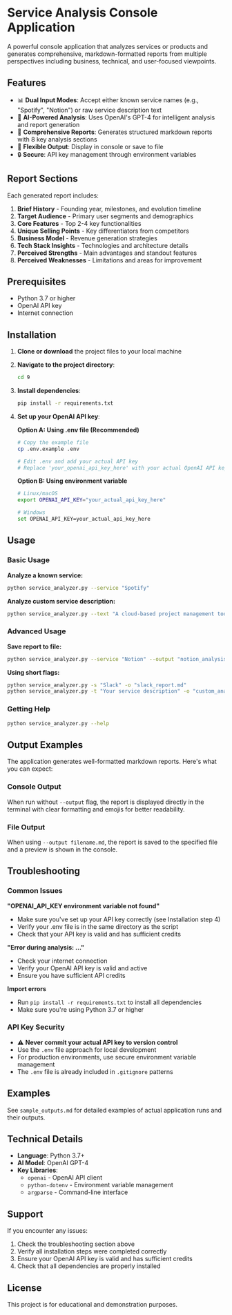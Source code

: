 # Service Analysis Console Application

A powerful console application that analyzes services or products and generates comprehensive, markdown-formatted reports from multiple perspectives including business, technical, and user-focused viewpoints.

## Features

- 📊 **Dual Input Modes**: Accept either known service names (e.g., "Spotify", "Notion") or raw service description text
- 🤖 **AI-Powered Analysis**: Uses OpenAI's GPT-4 for intelligent analysis and report generation
- 📝 **Comprehensive Reports**: Generates structured markdown reports with 8 key analysis sections
- 💾 **Flexible Output**: Display in console or save to file
- 🔒 **Secure**: API key management through environment variables

## Report Sections

Each generated report includes:

1. **Brief History** - Founding year, milestones, and evolution timeline
2. **Target Audience** - Primary user segments and demographics  
3. **Core Features** - Top 2-4 key functionalities
4. **Unique Selling Points** - Key differentiators from competitors
5. **Business Model** - Revenue generation strategies
6. **Tech Stack Insights** - Technologies and architecture details
7. **Perceived Strengths** - Main advantages and standout features
8. **Perceived Weaknesses** - Limitations and areas for improvement

## Prerequisites

- Python 3.7 or higher
- OpenAI API key
- Internet connection

## Installation

1. **Clone or download** the project files to your local machine

2. **Navigate to the project directory**:
   ```bash
   cd 9
   ```

3. **Install dependencies**:
   ```bash
   pip install -r requirements.txt
   ```

4. **Set up your OpenAI API key**:
   
   **Option A: Using .env file (Recommended)**
   ```bash
   # Copy the example file
   cp .env.example .env
   
   # Edit .env and add your actual API key
   # Replace 'your_openai_api_key_here' with your actual OpenAI API key
   ```
   
   **Option B: Using environment variable**
   ```bash
   # Linux/macOS
   export OPENAI_API_KEY="your_actual_api_key_here"
   
   # Windows
   set OPENAI_API_KEY=your_actual_api_key_here
   ```

## Usage

### Basic Usage

**Analyze a known service:**
```bash
python service_analyzer.py --service "Spotify"
```

**Analyze custom service description:**
```bash
python service_analyzer.py --text "A cloud-based project management tool that helps teams organize tasks, track progress, and collaborate effectively using kanban boards and real-time notifications."
```

### Advanced Usage

**Save report to file:**
```bash
python service_analyzer.py --service "Notion" --output "notion_analysis.md"
```

**Using short flags:**
```bash
python service_analyzer.py -s "Slack" -o "slack_report.md"
python service_analyzer.py -t "Your service description" -o "custom_analysis.md"
```

### Getting Help

```bash
python service_analyzer.py --help
```

## Output Examples

The application generates well-formatted markdown reports. Here's what you can expect:

### Console Output
When run without `--output` flag, the report is displayed directly in the terminal with clear formatting and emojis for better readability.

### File Output  
When using `--output filename.md`, the report is saved to the specified file and a preview is shown in the console.

## Troubleshooting

### Common Issues

**"OPENAI_API_KEY environment variable not found"**
- Make sure you've set up your API key correctly (see Installation step 4)
- Verify your .env file is in the same directory as the script
- Check that your API key is valid and has sufficient credits

**"Error during analysis: ..."**
- Check your internet connection
- Verify your OpenAI API key is valid and active
- Ensure you have sufficient API credits

**Import errors**
- Run `pip install -r requirements.txt` to install all dependencies
- Make sure you're using Python 3.7 or higher

### API Key Security

- ⚠️ **Never commit your actual API key to version control**
- Use the `.env` file approach for local development
- For production environments, use secure environment variable management
- The `.env` file is already included in `.gitignore` patterns

## Examples

See `sample_outputs.md` for detailed examples of actual application runs and their outputs.

## Technical Details

- **Language**: Python 3.7+
- **AI Model**: OpenAI GPT-4
- **Key Libraries**: 
  - `openai` - OpenAI API client
  - `python-dotenv` - Environment variable management
  - `argparse` - Command-line interface

## Support

If you encounter any issues:

1. Check the troubleshooting section above
2. Verify all installation steps were completed correctly
3. Ensure your OpenAI API key is valid and has sufficient credits
4. Check that all dependencies are properly installed

## License

This project is for educational and demonstration purposes. 